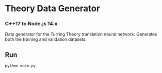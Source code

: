 # Theory Data Generator
### C++17 to Node.js 14.x

Data generator for the Turring Theory translation neural network.
Generates both the training and validation datasets.

## Run
```sh
python main.py
```
